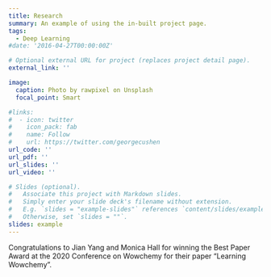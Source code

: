 ```yaml
---
title: Research
summary: An example of using the in-built project page.
tags:
  - Deep Learning
#date: '2016-04-27T00:00:00Z'

# Optional external URL for project (replaces project detail page).
external_link: ''

image:
  caption: Photo by rawpixel on Unsplash
  focal_point: Smart

#links:
#  - icon: twitter
#    icon_pack: fab
#    name: Follow
#    url: https://twitter.com/georgecushen
url_code: ''
url_pdf: ''
url_slides: ''
url_video: ''

# Slides (optional).
#   Associate this project with Markdown slides.
#   Simply enter your slide deck's filename without extension.
#   E.g. `slides = "example-slides"` references `content/slides/example-slides.md`.
#   Otherwise, set `slides = ""`.
slides: example
---
```



Congratulations to Jian Yang and Monica Hall for winning the Best Paper Award at the 2020 Conference on Wowchemy for their paper “Learning Wowchemy”.

